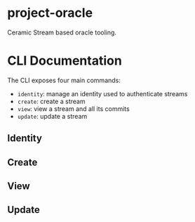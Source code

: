 # project-oracle
Ceramic Stream based oracle tooling.

# CLI Documentation

The CLI exposes four main commands:
- `identity`: manage an identity used to authenticate streams
- `create`: create a stream
- `view`: view a stream and all its commits
- `update`: update a stream

## Identity

## Create

## View

## Update
